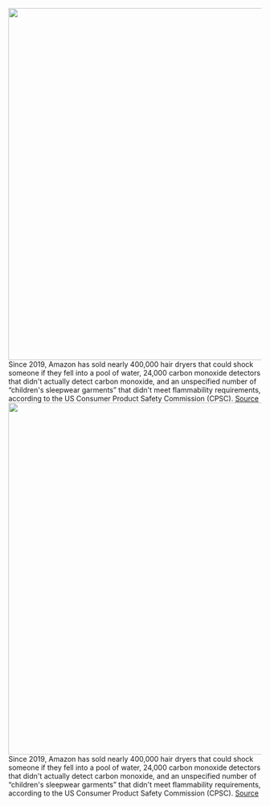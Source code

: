 <img src='https://cdn.vox-cdn.com/thumbor/Ssp_Wlo4KvjVDaoYGTwr3QyJsUw=/0x0:2040x1360/1200x800/filters:focal(877x538:1203x864)/cdn.vox-cdn.com/uploads/chorus_image/image/69596008/acastro_180329_1777_amazon_0003.0.jpg' width='700px' /><br/>
Since 2019, Amazon has sold nearly 400,000 hair dryers that could shock someone if they fell into a pool of water, 24,000 carbon monoxide detectors that didn't actually detect carbon monoxide, and an unspecified number of “children's sleepwear garments” that didn't meet flammability requirements, according to the US Consumer Product Safety Commission (CPSC).
<a href='https://www.theverge.com/2021/7/17/22579367/amazon-cpsc-force-recall-hazardous-third-party-fulfilled'> Source <a/><img src='https://cdn.vox-cdn.com/thumbor/Ssp_Wlo4KvjVDaoYGTwr3QyJsUw=/0x0:2040x1360/1200x800/filters:focal(877x538:1203x864)/cdn.vox-cdn.com/uploads/chorus_image/image/69596008/acastro_180329_1777_amazon_0003.0.jpg' width='700px' /><br/>
Since 2019, Amazon has sold nearly 400,000 hair dryers that could shock someone if they fell into a pool of water, 24,000 carbon monoxide detectors that didn't actually detect carbon monoxide, and an unspecified number of “children's sleepwear garments” that didn't meet flammability requirements, according to the US Consumer Product Safety Commission (CPSC).
<a href='https://www.theverge.com/2021/7/17/22579367/amazon-cpsc-force-recall-hazardous-third-party-fulfilled'> Source <a/>